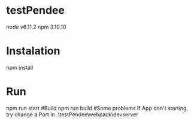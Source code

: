 # testPendee
node v6.11.2
npm 3.10.10
# Instalation
npm install
# Run
npm run start
#Build
npm run build
#Some problems
If App don't starting, try change a Port in .\testPendee\webpack\devserver
